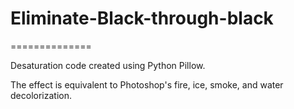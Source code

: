 # Eliminate-Black-through-black
==============

Desaturation code created using Python Pillow.

The effect is equivalent to Photoshop's fire, ice, smoke, and water decolorization.
